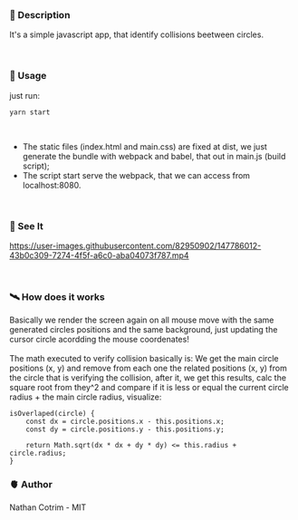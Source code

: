 <br>

### 🐍 Description <br>

It's a simple javascript app, that identify collisions beetween circles.

<br>

### 💮 Usage <br>

just run:

```
yarn start
```

<br>

- The static files (index.html and main.css) are fixed at dist, we just generate the bundle with webpack and babel, that out in main.js (build script);
- The script start serve the webpack, that we can access from localhost:8080.

<br>

### 🏺 See It <br>

https://user-images.githubusercontent.com/82950902/147786012-43b0c309-7274-4f5f-a6c0-aba04073f787.mp4

<br>

### 🛰️ How does it works <br>

Basically we render the screen again on all mouse move with the same generated circles positions and the same background, just updating the cursor circle acordding the mouse coordenates! <br><br>
The math executed to verify collision basically is: We get the main circle positions (x, y) and remove from each one the related positions (x, y) from the circle that is verifying the collision, after it, we get this results, calc the square root from they^2 and compare if it is less or equal the current circle radius + the main circle radius, visualize:

```
isOverlaped(circle) {
    const dx = circle.positions.x - this.positions.x;
    const dy = circle.positions.y - this.positions.y;

    return Math.sqrt(dx * dx + dy * dy) <= this.radius + circle.radius;
}
```

### 🫀 Author <br>

Nathan Cotrim - MIT

